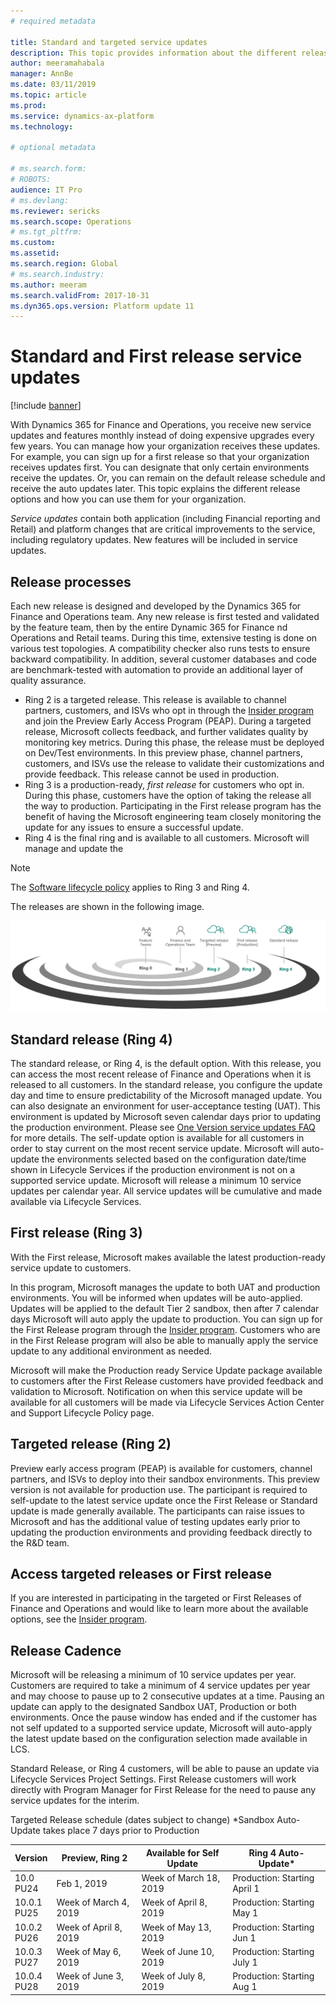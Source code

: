 ```yaml
---
# required metadata

title: Standard and targeted service updates
description: This topic provides information about the different release options for Microsoft Dynamics 365 for Finance and Operations.
author: meeramahabala
manager: AnnBe
ms.date: 03/11/2019
ms.topic: article
ms.prod: 
ms.service: dynamics-ax-platform
ms.technology: 

# optional metadata

# ms.search.form: 
# ROBOTS: 
audience: IT Pro
# ms.devlang: 
ms.reviewer: sericks
ms.search.scope: Operations
# ms.tgt_pltfrm: 
ms.custom: 
ms.assetid: 
ms.search.region: Global
# ms.search.industry: 
ms.author: meeram
ms.search.validFrom: 2017-10-31
ms.dyn365.ops.version: Platform update 11
---
```


# Standard and First release service updates

[!include [banner](../includes/banner.md)]

With Dynamics 365 for Finance and Operations, you receive new service updates and features monthly instead of doing expensive upgrades every few years. You can manage how your organization receives these updates. For example, you can sign up for a first release so that your organization receives updates first. You can designate that only certain environments receive the updates. Or, you can remain on the default release schedule and receive the auto updates later. This topic explains the different release options and how you can use them for your organization.

*Service updates* contain both application (including Financial reporting and Retail) and platform changes that are critical improvements to the service, including regulatory updates. New features will be included in service updates.

## Release processes

Each new release is designed and developed by the Dynamics 365 for Finance and Operations team. Any new release is first tested and validated by the feature team, then by the entire Dynamic 365 for Finance nd Operations and Retail teams. During this time, extensive testing is done on various test topologies. A compatibility checker also runs tests to ensure   backward compatibility. In addition, several customer databases and code are benchmark-tested with automation to provide an additional layer of quality assurance.

- Ring 2 is a targeted release. This release is available to channel partners, customers, and ISVs who opt in through the [Insider program](https://experience.dynamics.com) and join the Preview Early Access Program (PEAP). During a targeted release, Microsoft collects feedback, and further validates quality by monitoring key metrics. During this phase, the release must be deployed on Dev/Test environments. In this preview phase, channel partners, customers, and ISVs use the release to validate their customizations and provide feedback. This release cannot be used in production.
- Ring 3 is a production-ready, *first release* for customers who opt in. During this phase, customers have the option of taking the release all the way to production.  Participating in the First release program has the benefit of having the Microsoft engineering team closely monitoring the update for any issues   to ensure a successful update.
- Ring 4 is the final ring and is available to all customers. Microsoft will manage and update the

> [!Note]
> The [Software lifecycle policy](../../dev-itpro/migration-upgrade/versions-update-policy.md) applies to Ring 3 and Ring 4.

The releases are shown in the following image.

![Release process](media/release-process.png)

## Standard release (Ring 4)

The standard release, or Ring 4, is the default option. With this release, you can access the most recent release of Finance and Operations when it is released to all customers. In the standard release, you configure the update day and time to ensure predictability of the Microsoft managed update. You can also designate an environment for user-acceptance testing (UAT). This environment is updated by Microsoft seven calendar days prior to updating the production environment. Please see [One Version service updates FAQ](one-version.md) for more details.  The self-update option is available for all customers in order to stay current on the most recent service update.  Microsoft will auto-update the environments selected based on the configuration date/time shown in Lifecycle Services if the production environment is not on a supported service update. Microsoft will release a minimum 10 service updates per calendar year.    All service updates will be cumulative and made available via Lifecycle Services.

## First release (Ring 3)

With the First release, Microsoft makes available the latest production-ready service update to customers.

In this program, Microsoft manages the update to both UAT and production environments. You will be informed when updates will be auto-applied.  Updates will be applied to the default Tier 2 sandbox, then after 7 calendar days   Microsoft will auto apply the update to production.  You can sign up for the First Release program through the [Insider program](https://experience.dynamics.com/insider).  Customers who are in the First Release program will also be able to manually apply the service update to any additional environment as needed. 

Microsoft will make the Production ready Service Update package available to customers after the First Release customers have provided feedback and validation to Microsoft.  Notification on when this service update will be available for all customers will be made via Lifecycle Services Action Center and Support Lifecycle Policy page.

## Targeted release (Ring 2)

Preview early access program (PEAP) is available for customers, channel partners, and ISVs to deploy into their sandbox environments.  This preview version is not available for production use.   The participant is required to self-update to the latest service update once the First Release or Standard update is made generally available. The participants can raise issues to Microsoft and has the additional value of testing updates early prior to updating the production environments and providing feedback directly to the R&D team.  

## Access targeted releases or First release 

If you are interested in participating in the targeted or First Releases of Finance and Operations and would like to learn more about the available options, see the [Insider program](https://experience.dynamics.com).

## Release Cadence
Microsoft will be releasing a minimum of 10 service updates per year.  Customers are required to take a minimum of 4 service updates per year and may choose to pause up to 2 consecutive updates at a time.  Pausing an update can apply to the designated Sandbox UAT, Production or both environments.  Once the pause window has ended and if the customer has not self updated to a supported service update, Microsoft will auto-apply the latest update based on the configuration selection made available in LCS.

Standard Release, or Ring 4 customers, will be able to pause an update via Lifecycle Services Project Settings.  First Release customers will work directly with Program Manager for First Release for the need to pause any service updates for the interim. 

Targeted Release schedule (dates subject to change)
\*Sandbox Auto-Update takes place 7 days prior to Production

| Version | Preview, Ring 2 | Available for Self Update | Ring 4 Auto-Update* |
|---------|-----------------|---------------------------|---------------------|
|10.0<br>PU24 |  Feb 1, 2019 | Week of March 18, 2019 | Production: Starting April 1 |
|10.0.1<br>PU25| Week of March 4, 2019 | Week of April 8, 2019 | Production: Starting May 1 |
|10.0.2<br>PU26| Week of April 8, 2019 | Week of May 13, 2019 | Production: Starting Jun 1  |
|10.0.3<br>PU27| Week of May 6, 2019 | Week of June 10, 2019 | Production: Starting July 1  |
| 10.0.4<br>PU28| Week of June 3, 2019 | Week of July 8, 2019 | Production: Starting Aug 1  |



